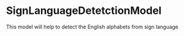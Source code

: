 # SignLanguageDetetctionModel
This model will help to detect the English alphabets from sign language
